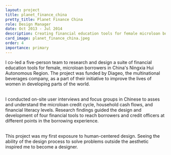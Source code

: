 ```yaml
---
layout: project
title: planet_finance_china
pretty_title: Planet Finance China
role: Design Manager
date: Oct 2013 - Jul 2014
description: Creating financial education tools for female microloan borrowers in rural China using Human-centered Design.
card_image: planet_finance_china.jpeg
order: 4
importance: primary
---
```


I co-led a five-person team to research and design a suite of financial education tools for female, microloan borrowers in China's Ningxia Hui Autonomous Region. The project was funded by Diageo, the multinational beverages company, as a part of their initiative to improve the lives of women in developing parts of the world.<br><br>

I conducted on-site user interviews and focus groups in Chinese to asses and understand the microloan credit cycle, household cash flows, and financial literacy levels. Research findings guided the design and development of four financial tools to reach borrowers and credit officers at different points in the borrowing experience. <br><br>

This project was my first exposure to human-centered design. Seeing the ability of the design process to solve problems outside the aesthetic inspired me to become a designer.<br><br>

